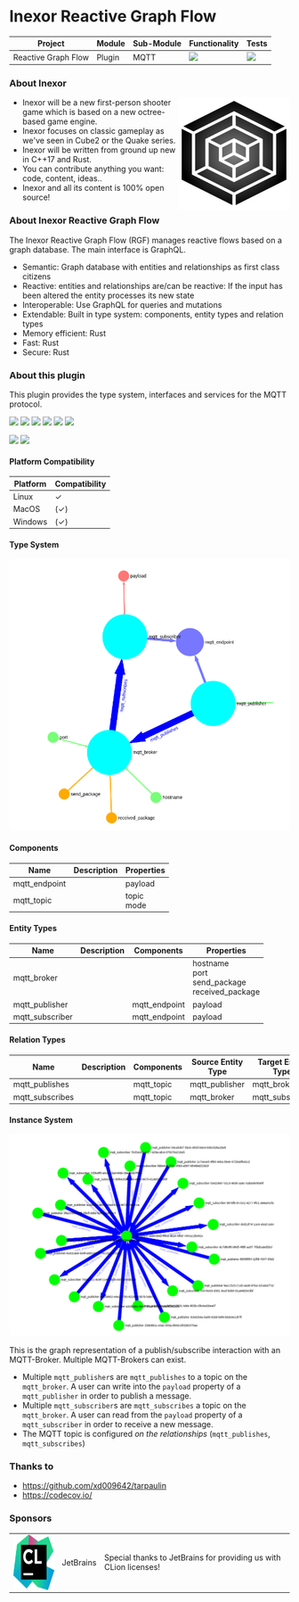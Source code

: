 # Inexor Reactive Graph Flow

| Project             | Module | Sub-Module | Functionality                                                        | Tests                                                                                                                                                |
|---------------------|--------|------------|----------------------------------------------------------------------|------------------------------------------------------------------------------------------------------------------------------------------------------|
| Reactive Graph Flow | Plugin | MQTT       | <img src="https://img.shields.io/badge/state-completed-brightgreen"> | [<img src="https://img.shields.io/codecov/c/github/aschaeffer/inexor-rgf-plugin-mqtt">](https://app.codecov.io/gh/aschaeffer/inexor-rgf-plugin-mqtt) |

### About Inexor

<a href="https://inexor.org/">
<img align="right" width="200" height="200" src="https://raw.githubusercontent.com/aschaeffer/inexor-rgf-plugin-mqtt/main/docs/images/inexor_2.png">
</a>

* Inexor will be a new first-person shooter game which is based on a new octree-based game engine.
* Inexor focuses on classic gameplay as we've seen in Cube2 or the Quake series.
* Inexor will be written from ground up new in C++17 and Rust.
* You can contribute anything you want: code, content, ideas..
* Inexor and all its content is 100% open source!

### About Inexor Reactive Graph Flow

The Inexor Reactive Graph Flow (RGF) manages reactive flows based on a graph database. The main interface is GraphQL.

* Semantic: Graph database with entities and relationships as first class citizens
* Reactive: entities and relationships are/can be reactive: If the input has been altered the entity processes its new state
* Interoperable: Use GraphQL for queries and mutations
* Extendable: Built in type system: components, entity types and relation types
* Memory efficient: Rust
* Fast: Rust
* Secure: Rust

### About this plugin

This plugin provides the type system, interfaces and services for the MQTT protocol.

[<img src="https://img.shields.io/badge/Language-Rust-brightgreen">](https://www.rust-lang.org/)
[<img src="https://img.shields.io/badge/Platforms-Linux%20%26%20Windows-brightgreen">]()
[<img src="https://img.shields.io/github/workflow/status/aschaeffer/inexor-rgf-plugin-mqtt/Rust">](https://github.com/aschaeffer/inexor-rgf-plugin-mqtt/actions?query=workflow%3ARust)
[<img src="https://img.shields.io/github/last-commit/aschaeffer/inexor-rgf-plugin-mqtt">]()
[<img src="https://img.shields.io/github/languages/code-size/aschaeffer/inexor-rgf-plugin-mqtt">]()
[<img src="https://img.shields.io/codecov/c/github/aschaeffer/inexor-rgf-plugin-mqtt">](https://app.codecov.io/gh/aschaeffer/inexor-rgf-plugin-mqtt)

[<img src="https://img.shields.io/github/license/aschaeffer/inexor-rgf-plugin-mqtt">](https://github.com/aschaeffer/inexor-rgf-plugin-mqtt/blob/main/LICENSE)
[<img src="https://img.shields.io/discord/698219248954376256?logo=discord">](https://discord.com/invite/acUW8k7)

#### Platform Compatibility

| Platform | Compatibility |
|----------|---------------|
| Linux    | ✓             |
| MacOS    | (✓)           |
| Windows  | (✓)           |

#### Type System

<img src="https://raw.githubusercontent.com/aschaeffer/inexor-rgf-plugin-mqtt/main/docs/images/type_system.png" alt="Visualisation of the graph type system">

#### Components

| Name          | Description | Properties    |
|---------------|-------------|---------------|
| mqtt_endpoint |             | payload       |
| mqtt_topic    |             | topic<br>mode |

#### Entity Types

| Name            | Description | Components    | Properties                                           |
|-----------------|-------------|---------------|------------------------------------------------------|
| mqtt_broker     |             |               | hostname<br>port<br>send_package<br>received_package |
| mqtt_publisher  |             | mqtt_endpoint | payload                                              |
| mqtt_subscriber |             | mqtt_endpoint | payload                                              |

#### Relation Types

| Name            | Description | Components   | Source Entity Type | Target Entity Type |
|-----------------|-------------|--------------|--------------------|--------------------|
| mqtt_publishes  |             | mqtt_topic   | mqtt_publisher     | mqtt_broker        |
| mqtt_subscribes |             | mqtt_topic   | mqtt_broker        | mqtt_subscriber    |

#### Instance System

<img src="https://raw.githubusercontent.com/aschaeffer/inexor-rgf-plugin-mqtt/main/docs/images/mqtt_broker_subscriber_and_publisher.png" alt="Visualisation of the graph instance system">

This is the graph representation of a publish/subscribe interaction with an MQTT-Broker. Multiple MQTT-Brokers can exist.

* Multiple `mqtt_publisher`s are `mqtt_publishes` to a topic on the `mqtt_broker`. A user can write into the `payload` property of a `mqtt_publisher` in order to publish a message.
* Multiple `mqtt_subscriber`s are `mqtt_subscribes` a topic on the `mqtt_broker`. A user can read from the `payload` property of a `mqtt_subscriber` in order to receive a new message.
* The MQTT topic is configured *on the relationships* (`mqtt_publishes`, `mqtt_subscribes`)

### Thanks to

* https://github.com/xd009642/tarpaulin
* https://codecov.io/

### Sponsors

|                                                                                                                                                                                                                               |           |                                                                   |
|-------------------------------------------------------------------------------------------------------------------------------------------------------------------------------------------------------------------------------|-----------|-------------------------------------------------------------------|
| <a href="https://www.jetbrains.com/?from=github.com/inexorgame"><img align="right" width="100" height="100" src="https://raw.githubusercontent.com/aschaeffer/inexor-rgf-plugin-logical/main/docs/images/icon_CLion.svg"></a> | JetBrains | Special thanks to JetBrains for providing us with CLion licenses! |
